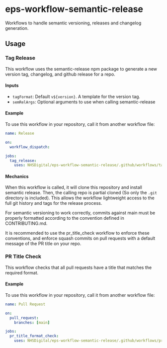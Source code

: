 # eps-workflow-semantic-release

Workflows to handle semantic versioning, releases and changelog generation.

## Usage

### Tag Release

This workflow uses the semantic-release npm package to generate a new version tag, changelog, and github release for a repo.

#### Inputs

- `tagFormat`: Default `v${version}`. A template for the version tag.
- `semRelArgs`: Optional arguments to use when calling semantic-release

#### Example

To use this workflow in your repository, call it from another workflow file:

```yaml
name: Release

on:
  workflow_dispatch:

jobs:
  tag_release:
    uses: NHSDigital/eps-workflow-semantic-release/.github/workflows/tag-release.yml@1.0.0
```

#### Mechanics

When this workflow is called, it will clone this repository and install semantic release. Then, the calling repo is partial cloned (So only the `.git` directory is included). This allows the workflow lightweight access to the full git history and tags for the release process.

For semantic versioning to work correctly, commits against main must be properly formatted according to the convention defined in CONTRIBUTING.md.

It is recommended to use the pr_title_check workflow to enforce these conventions, and enforce squash commits on pull requests with a default message of the PR title on your repo.

### PR Title Check

This workflow checks that all pull requests have a title that matches the required format.

#### Example

To use this workflow in your repository, call it from another workflow file:

```yaml
name: Pull Request

on:
  pull_request:
    branches: [main]

jobs:
  pr_title_format_check:
    uses: NHSDigital/eps-workflow-semantic-release/.github/workflows/pr_title_check.yml@1.0.0
```
